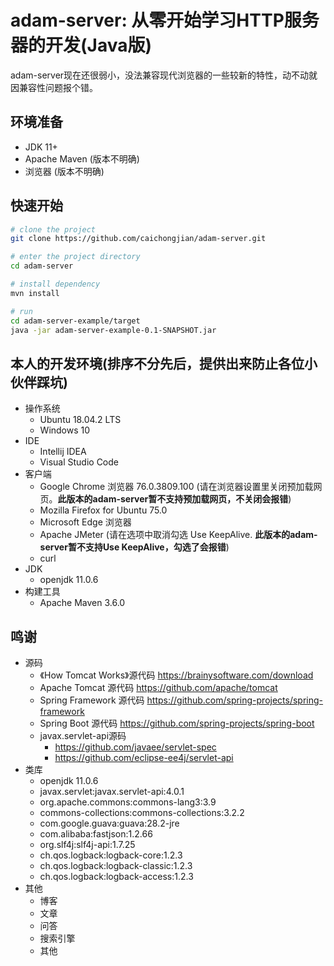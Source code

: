 # adam-server: 从零开始学习HTTP服务器的开发(Java版)
adam-server现在还很弱小，没法兼容现代浏览器的一些较新的特性，动不动就因兼容性问题报个错。

## 环境准备
+ JDK 11+
+ Apache Maven (版本不明确)
+ 浏览器 (版本不明确)

## 快速开始
```bash
# clone the project
git clone https://github.com/caichongjian/adam-server.git

# enter the project directory
cd adam-server

# install dependency
mvn install

# run
cd adam-server-example/target
java -jar adam-server-example-0.1-SNAPSHOT.jar
```

## 本人的开发环境(排序不分先后，提供出来防止各位小伙伴踩坑)
+ 操作系统
    + Ubuntu 18.04.2 LTS
    + Windows 10
+ IDE
    + Intellij IDEA
    + Visual Studio Code
+ 客户端
    + Google Chrome 浏览器 76.0.3809.100 (请在浏览器设置里关闭预加载网页。**此版本的adam-server暂不支持预加载网页，不关闭会报错**)
    + Mozilla Firefox for Ubuntu 75.0
    + Microsoft Edge 浏览器
    + Apache JMeter (请在选项中取消勾选 Use KeepAlive. **此版本的adam-server暂不支持Use KeepAlive，勾选了会报错**)
    + curl
+ JDK
    + openjdk 11.0.6
+ 构建工具
    + Apache Maven 3.6.0

## 鸣谢
+ 源码
    + 《How Tomcat Works》源代码 https://brainysoftware.com/download
    + Apache Tomcat 源代码 https://github.com/apache/tomcat
    + Spring Framework 源代码 https://github.com/spring-projects/spring-framework
    + Spring Boot 源代码 https://github.com/spring-projects/spring-boot
    + javax.servlet-api源码 
        + https://github.com/javaee/servlet-spec
        + https://github.com/eclipse-ee4j/servlet-api
+ 类库
    + openjdk 11.0.6
    + javax.servlet:javax.servlet-api:4.0.1
    + org.apache.commons:commons-lang3:3.9
    + commons-collections:commons-collections:3.2.2
    + com.google.guava:guava:28.2-jre
    + com.alibaba:fastjson:1.2.66
    + org.slf4j:slf4j-api:1.7.25
    + ch.qos.logback:logback-core:1.2.3
    + ch.qos.logback:logback-classic:1.2.3
    + ch.qos.logback:logback-access:1.2.3
+ 其他
    + 博客
    + 文章
    + 问答
    + 搜索引擎
    + 其他

